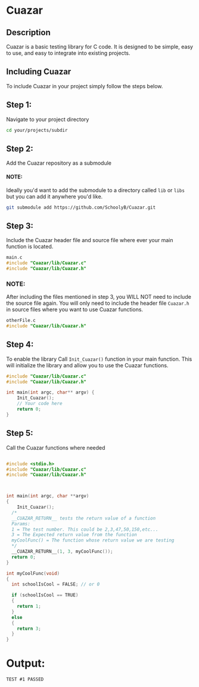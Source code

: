 # Cuazar
## Description
Cuazar is a basic testing library for C code. It is designed to be simple, easy to use, and easy to integrate into existing projects.
## Including Cuazar
To include Cuazar in your project simply follow the steps below.
 
## Step 1:
Navigate to your project directory
```bash
cd your/projects/subdir
```

## Step 2:
Add the Cuazar repository as a submodule
#### NOTE:
 Ideally you'd want to add the submodule to a directory called `lib` or `libs` but you can add it anywhere you'd like.
```bash
git submodule add https://github.com/SchoolyB/Cuazar.git
```

## Step 3:
Include the Cuazar header file and source file where ever your main function is located.


```c
main.c
#include "Cuazar/lib/Cuazar.c"
#include "Cuazar/lib/Cuazar.h"
```

### NOTE:
After including the files mentioned in step 3, you WILL NOT need to include the source file again. You will only need to include the header file `Cuazar.h` in source files where you want to use Cuazar functions. 
```C
otherFile.c
#include "Cuazar/lib/Cuazar.h"
``` 

## Step 4:
To enable the library
Call `Init_Cuazar()` function in your main function. This will initialize the library and allow you to use the Cuazar functions.
```c
#include "Cuazar/lib/Cuazar.c"
#include "Cuazar/lib/Cuazar.h"

int main(int argc, char** argv) {
    Init_Cuazar();
    // Your code here
    return 0;
}
```

## Step 5:
Call the Cuazar functions where needed
```C

#include <stdio.h>
#include "Cuazar/lib/Cuazar.c"
#include "Cuazar/lib/Cuazar.h"



int main(int argc, char **argv)
{
    Init_Cuazar();
  /*
  __CUAZAR_RETURN__ tests the return value of a function
  Params:
  1 = The test number. This could be 2,3,47,50,150,etc...
  3 = The Expected return value from the function
  myCoolFunc() = The function whose return value we are testing
  */
  __CUAZAR_RETURN__(1, 3, myCoolFunc());
  return 0;
}

int myCoolFunc(void)
{
  int schoolIsCool = FALSE; // or 0

  if (schoolIsCool == TRUE)
  {
    return 1;
  }
  else
  {
    return 3;
  }
}
```
# Output:
`TEST #1 PASSED`


